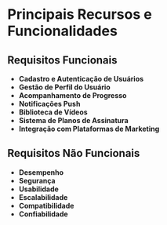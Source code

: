# Principais Recursos e Funcionalidades

## Requisitos Funcionais

- **Cadastro e Autenticação de Usuários**
- **Gestão de Perfil do Usuário**
- **Acompanhamento de Progresso**
- **Notificações Push**
- **Biblioteca de Vídeos**
- **Sistema de Planos de Assinatura**
- **Integração com Plataformas de Marketing**

## Requisitos Não Funcionais

- **Desempenho**
- **Segurança**
- **Usabilidade**
- **Escalabilidade**
- **Compatibilidade**
- **Confiabilidade**